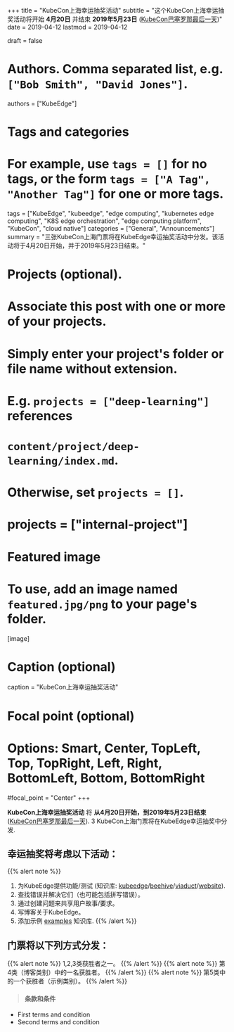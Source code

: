+++
title = "KubeCon上海幸运抽奖活动"
subtitle = "这个KubeCon上海幸运抽奖活动将开始 **4月20日** 并结束 **2019年5月23日** ([KubeCon巴塞罗那最后一天](https://www.cncf.io/community/kubecon-cloudnativecon-events/))"
date = 2019-04-12
lastmod = 2019-04-12

draft = false

# Authors. Comma separated list, e.g. `["Bob Smith", "David Jones"]`.
authors = ["KubeEdge"]

# Tags and categories
# For example, use `tags = []` for no tags, or the form `tags = ["A Tag", "Another Tag"]` for one or more tags.
tags = ["KubeEdge", "kubeedge", "edge computing", "kubernetes edge computing", "K8S edge orchestration", "edge computing platform", "KubeCon", "cloud native"]
categories = ["General", "Announcements"]
summary = "三张KubeCon上海门票将在KubeEdge幸运抽奖活动中分发。该活动将于4月20日开始，并于2019年5月23日结束。"

# Projects (optional).
#   Associate this post with one or more of your projects.
#   Simply enter your project's folder or file name without extension.
#   E.g. `projects = ["deep-learning"]` references 
#   `content/project/deep-learning/index.md`.
#   Otherwise, set `projects = []`.
# projects = ["internal-project"]

# Featured image
# To use, add an image named `featured.jpg/png` to your page's folder. 
[image]
  # Caption (optional)
  caption = "KubeCon上海幸运抽奖活动"

  # Focal point (optional)
  # Options: Smart, Center, TopLeft, Top, TopRight, Left, Right, BottomLeft, Bottom, BottomRight
  #focal_point = "Center"
+++

 **KubeCon上海幸运抽奖活动** 将 **从4月20日开始，到2019年5月23日结束** ([KubeCon巴塞罗那最后一天](https://www.cncf.io/community/kubecon-cloudnativecon-events/)). 3 KubeCon上海门票将在KubeEdge幸运抽奖中分发.  
  

## **幸运抽奖将考虑以下活动：**

{{% alert note %}}
1. 为KubeEdge提供功能/测试 (知识库: [kubeedge](https://github.com/kubeedge/kubeedge)/[beehive](https://github.com/kubeedge/beehive)/[viaduct](https://github.com/kubeedge/viaduct)/[website](https://github.com/kubeedge/website)).
2. 查找错误并解决它们（也可能包括拼写错误）。
3. 通过创建问题来共享用户故事/要求。
4. 写博客关于KubeEdge。
5. 添加示例 [examples](https://github.com/kubeedge/examples) 知识库.
{{% /alert %}}


## **门票将以下列方式分发：**

{{% alert note %}}
1,2,3类获胜者之一。
{{% /alert %}}
{{% alert note %}}
第4类（博客类别）中的一名获胜者。 
{{% /alert %}}
{{% alert note %}}
第5类中的一个获胜者（示例类别）。
{{% /alert %}}

>#### 条款和条件
* First terms and condition
* Second terms and condition